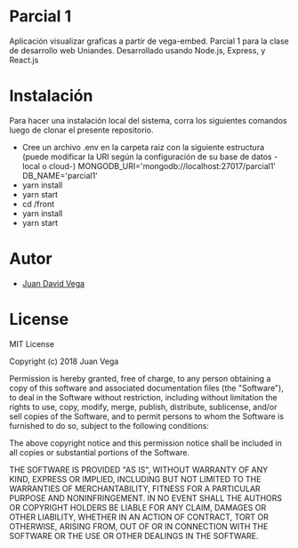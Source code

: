 # Parcial 1
Aplicación visualizar graficas a partir de vega-embed.
Parcial 1 para la clase de desarrollo web Uniandes.
Desarrollado usando Node.js, Express, y React.js

# Instalación

Para hacer una instalación local del sistema, corra los siguientes comandos luego de clonar el presente repositorio.
<!--Falta el importar la base de datos-->
- Cree un archivo .env en la carpeta raiz con la siguiente estructura (puede modificar la URI según la configuración de su base de datos - local o cloud-)
  MONGODB_URI='mongodb://localhost:27017/parcial1'
  DB_NAME='parcial1'
- yarn install
- yarn start
- cd /front
- yarn install
- yarn start


# Autor

- [Juan David Vega](https://jd-vega11.github.io/)

# License

MIT License

Copyright (c) 2018 Juan Vega

Permission is hereby granted, free of charge, to any person obtaining a copy
of this software and associated documentation files (the "Software"), to deal
in the Software without restriction, including without limitation the rights
to use, copy, modify, merge, publish, distribute, sublicense, and/or sell
copies of the Software, and to permit persons to whom the Software is
furnished to do so, subject to the following conditions:

The above copyright notice and this permission notice shall be included in all
copies or substantial portions of the Software.

THE SOFTWARE IS PROVIDED "AS IS", WITHOUT WARRANTY OF ANY KIND, EXPRESS OR
IMPLIED, INCLUDING BUT NOT LIMITED TO THE WARRANTIES OF MERCHANTABILITY,
FITNESS FOR A PARTICULAR PURPOSE AND NONINFRINGEMENT. IN NO EVENT SHALL THE
AUTHORS OR COPYRIGHT HOLDERS BE LIABLE FOR ANY CLAIM, DAMAGES OR OTHER
LIABILITY, WHETHER IN AN ACTION OF CONTRACT, TORT OR OTHERWISE, ARISING FROM,
OUT OF OR IN CONNECTION WITH THE SOFTWARE OR THE USE OR OTHER DEALINGS IN THE
SOFTWARE.
